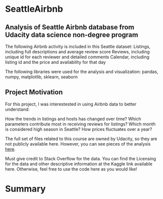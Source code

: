 # SeattleAirbnb
## Analysis of Seattle Airbnb database from Udacity data science non-degree program

The following Airbnb activity is included in this Seattle dataset:
Listings, including full descriptions and average review score
Reviews, including unique id for each reviewer and detailed comments
Calendar, including listing id and the price and availability for that day

The following libraries were used for the analysis and visualization: 
pandas, numpy, matplotlib, sklearn, seaborn

## Project Motivation
For this project, I was interestested in using Airbnb data to better understand:

How the trends in listings and hosts has changed over time?
Which parameters contribute most in receiving reviews for listings?
Which month is considered high season in Seattle? How prices fluctuates over a year? 


The full set of files related to this course are owned by Udacity, so they are not publicly available here. However, you can see pieces of the analysis [here](https://medium.com/@nazanin.shaebani/travel-to-or-host-a-place-in-seattle-things-to-know-d84328328139). 


Must give credit to Stack Overflow for the data. You can find the Licensing for the data and other descriptive information at the Kaggle link available here. Otherwise, feel free to use the code here as you would like!

# Summary

